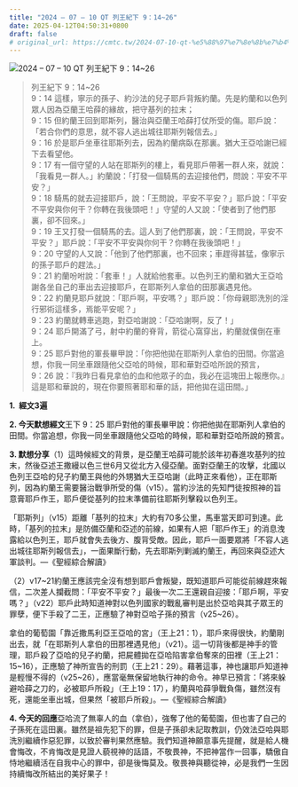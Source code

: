 ```yaml
---
title: "2024 – 07 – 10 QT 列王紀下 9：14~26"
date: 2025-04-12T04:50:31+0800
draft: false
# original_url: https://cmtc.tw/2024-07-10-qt-%e5%88%97%e7%8e%8b%e7%b4%80%e4%b8%8b-9%ef%bc%9a1426
---
```


![2024 – 07 – 10 QT 列王紀下 9：14\~26](/images/qt.jpg  "2024 – 07 – 10 QT 列王紀下 9：14\~26")

> 列王紀下 9：14\~26  
> 9：14 這樣，寧示的孫子、約沙法的兒子耶戶背叛約蘭。先是約蘭和以色列眾人因為亞蘭王哈薛的緣故，把守基列的拉末；  
> 9：15 但約蘭王回到耶斯列，醫治與亞蘭王哈薛打仗所受的傷。耶戶說：「若合你們的意思，就不容人逃出城往耶斯列報信去。」  
> 9：16 於是耶戶坐車往耶斯列去，因為約蘭病臥在那裏。猶大王亞哈謝已經下去看望他。  
> 9：17 有一個守望的人站在耶斯列的樓上，看見耶戶帶著一群人來，就說：「我看見一群人。」約蘭說：「打發一個騎馬的去迎接他們，問說：平安不平安？」  
> 9：18 騎馬的就去迎接耶戶，說：「王問說，平安不平安？」耶戶說：「平安不平安與你何干？你轉在我後頭吧！」守望的人又說：「使者到了他們那裏，卻不回來。」  
> 9：19 王又打發一個騎馬的去。這人到了他們那裏，說：「王問說，平安不平安？」耶戶說：「平安不平安與你何干？你轉在我後頭吧！」  
> 9：20 守望的人又說：「他到了他們那裏，也不回來；車趕得甚猛，像寧示的孫子耶戶的趕法。」  
> 9：21 約蘭吩咐說：「套車！」人就給他套車。以色列王約蘭和猶大王亞哈謝各坐自己的車出去迎接耶戶，在耶斯列人拿伯的田那裏遇見他。  
> 9：22 約蘭見耶戶就說：「耶戶啊，平安嗎？」耶戶說：「你母親耶洗別的淫行邪術這樣多，焉能平安呢？」  
> 9：23 約蘭就轉車逃跑，對亞哈謝說：「亞哈謝啊，反了！」  
> 9：24 耶戶開滿了弓，射中約蘭的脊背，箭從心窩穿出，約蘭就僕倒在車上。  
> 9：25 耶戶對他的軍長畢甲說：「你把他拋在耶斯列人拿伯的田間。你當追想，你我一同坐車跟隨他父亞哈的時候，耶和華對亞哈所說的預言，  
> 9：26 說：『我昨日看見拿伯的血和他眾子的血，我必在這塊田上報應你。』這是耶和華說的，現在你要照著耶和華的話，把他拋在這田間。」

**1.  經文3遍**

**2. 今天默想經文**王下 9：25 耶戶對他的軍長畢甲說：你把他拋在耶斯列人拿伯的田間。你當追想，你我一同坐車跟隨他父亞哈的時候，耶和華對亞哈所說的預言。

**3. 默想分享**（1）這時候經文的背景，是亞蘭王哈薛可能於該年初春進攻基列的拉末，然後亞述王撒縵以色三世6月又從北方入侵亞蘭。面對亞蘭王的攻擊，北國以色列王亞哈的兒子約蘭王與他的外甥猶大王亞哈謝（此時正來看他），正在耶斯列，因為約蘭王需要醫治戰爭所受的傷（v15）。當約沙法的先知門徒按照神的旨意膏耶戶作王，耶戶便從基列的拉末準備前往耶斯列擊殺以色列王。

「耶斯列」（v15）距離「基列的拉末」大約有70多公里，馬車當天即可到達。此時，「基列的拉末」是防備亞蘭和亞述的前線，如果有人把「耶戶作王」的消息洩露給以色列王，耶戶就會失去後方、腹背受敵。因此，耶戶一面要眾將「不容人逃出城往耶斯列報信去」，一面果斷行動，先去耶斯列剿滅約蘭王，再回來與亞述大軍談判。—《聖經綜合解讀》

（2）v17\~21約蘭王應該完全沒有想到耶戶會叛變，既知道耶戶可能從前線趕來報信，二次差人攔截問：「平安不平安？」最後一次二王還親自迎接：「耶戶啊，平安嗎？」（v22）耶戶此時知道神對以色列國家的戰亂審判是出於亞哈與其子眾王的罪孽，便下手殺了二王，正應驗了神對亞哈子孫的預言（v25\~26）。

拿伯的葡萄園「靠近撒馬利亞王亞哈的宮」（王上21：1），耶戶來得很快，約蘭剛出去，就「在耶斯列人拿伯的田那裡遇見他」（v21）。這一切背後都是神手的管理，耶戶殺了亞哈的兒子約蘭，把屍體拋在亞哈陷害拿伯奪來的田裡（王上21：15\~16），正應驗了神所宣告的刑罰（王上21：29）。藉著這事，神也讓耶戶知道神是輕慢不得的（v25\~26），應當毫無保留地執行神的命令。神早已預言：「將來躲避哈薛之刀的，必被耶戶所殺」（王上19：17），約蘭與哈薛爭戰負傷，雖然沒有死，還能坐車出城，但果然「被耶戶所殺」。—《聖經綜合解讀》

**4. 今天的回應**亞哈流了無辜人的血（拿伯），強奪了他的葡萄園，但也害了自己的子孫死在這田裏。雖然是祖先犯下的罪，但是子孫卻未記取教訓，仍效法亞哈與耶洗別繼續作惡犯罪，以致於審判果然應驗。我們知道神願意事先提醒，就是給人機會悔改，不肯悔改是見證人藐視神的話語，不敬畏神，不把神當作一回事，驕傲自恃地繼續活在自我中心的罪中，卻是後悔莫及。敬畏神與聽從神，必是我們一生因持續悔改所結出的美好果子！